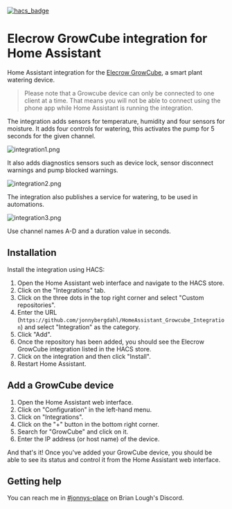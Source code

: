 [![hacs_badge](https://img.shields.io/badge/HACS-Custom-41BDF5.svg?style=for-the-badge)](https://github.com/hacs/integration)

# Elecrow GrowCube integration for Home Assistant
Home Assistant integration for the [Elecrow GrowCube](https://www.elecrow.com/growcube-gardening-plants-smart-watering-kit-device.html), a smart plant watering device.

> Please note that a Growcube device can only be connected to one client at a time. That means you 
> will not be able to connect using the phone app while Home Assistant is running the integration.

The integration adds sensors for temperature, humidity and four sensors for moisture. It adds four controls for watering, 
this activates the pump for 5 seconds for the given channel.

![integration1.png](https://raw.githubusercontent.com/jonnybergdahl/HomeAssistant_Growcube_Integration/main/images/integration1.png)

It also adds diagnostics sensors such as device lock, sensor disconnect warnings and pump blocked warnings.

![integration2.png](https://raw.githubusercontent.com/jonnybergdahl/HomeAssistant_Growcube_Integration/main/images/integration2.png)

The integration also publishes a service for watering, to be used in automations.

![integration3.png](https://raw.githubusercontent.com/jonnybergdahl/HomeAssistant_Growcube_Integration/main/images/integration3.png)

Use channel names A-D and a duration value in seconds.

## Installation

Install the integration using HACS:

1. Open the Home Assistant web interface and navigate to the HACS store.
2. Click on the "Integrations" tab.
3. Click on the three dots in the top right corner and select "Custom repositories".
4. Enter the URL (`https://github.com/jonnybergdahl/HomeAssistant_Growcube_Integration`) and select "Integration" as the category.
5. Click "Add".
6. Once the repository has been added, you should see the Elecrow GrowCube integration listed in the HACS store.
7. Click on the integration and then click "Install".
8. Restart Home Assistant.

## Add a GrowCube device

1. Open the Home Assistant web interface.
2. Click on "Configuration" in the left-hand menu.
3. Click on "Integrations".
4. Click on the "+" button in the bottom right corner.
5. Search for "GrowCube" and click on it.
6. Enter the IP address (or host name) of the device.

And that's it! Once you've added your GrowCube device, you should be able to see its status and control it from the Home Assistant web interface.

## Getting help

You can reach me in [#jonnys-place](https://discord.gg/SeHKWPu9Cw) on Brian Lough's Discord.